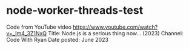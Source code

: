 # node-worker-threads-test
Code from YouTube video https://www.youtube.com/watch?v=_Im4_3Z1NxQ
Title: Node.js is a serious thing now… (2023) 
Channel: Code With Ryan
Date posted: June 2023
